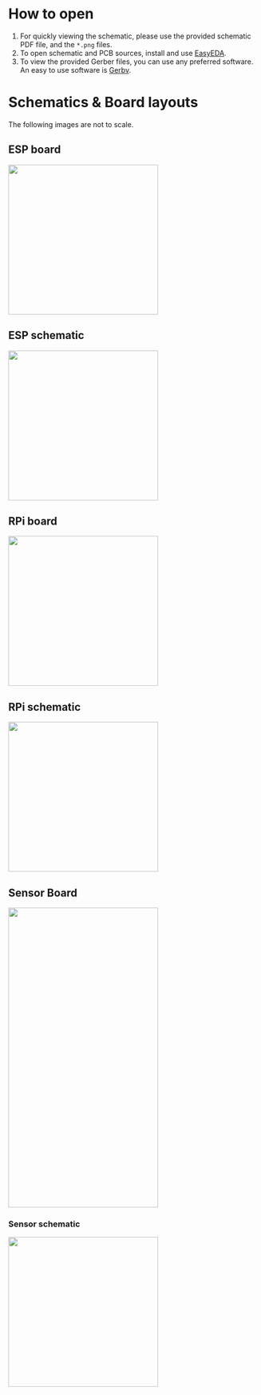 # How to open

1. For quickly viewing the schematic, please use the provided schematic PDF file, and the `*.png` files. 
2. To open schematic and PCB sources, install and use [EasyEDA](https://easyeda.com/page/download).
3. To view the provided Gerber files, you can use any preferred software. An easy to use software is [Gerbv](https://gerbv.github.io/).


# Schematics & Board layouts

The following images are not to scale.

## ESP board

<img width="300" src="PCBs/ESP_BOARD/PCB_ESP_SHIELD_PCB_2023-06-13.png">

## ESP schematic

<img width="300" src="PCBs/ESP_BOARD/Schematic_DRONE_ESP_SHIELD_2023-06-05.png">

## RPi board

<img width="300" src="PCBs/PI_BOARD/PCB_PCB_DRONE_RPI_SHIELD_2023-06-18.png">

## RPi schematic

<img width="300" src="PCBs/PI_BOARD/Schematic_DRONE_RPI_SHIELD_2023-06-18.png">

## Sensor Board

<img width="300" height = "600" src="PCBs/SENSOR_BOARD_V4/SCHEMATICS/Sensor Board Layout.png">

### Sensor schematic

<img width="300" src="PCBs/SENSOR_BOARD_V4/SCHEMATICS/Sensor board schematic image.png">
